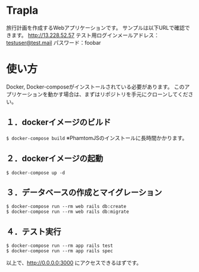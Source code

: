 # Trapla
旅行計画を作成するWebアプリケーションです。
サンプルは以下URLで確認できます。
http://13.228.52.57
テスト用ログインメールアドレス：testuser@test.mail
パスワード：foobar

# 使い方
Docker, Docker-composeがインストールされている必要があります。 このアプリケーションを動かす場合は、まずはリポジトリを手元にクローンしてください。

## １．dockerイメージのビルド
`$ docker-compose build`
※PhamtomJSのインストールに長時間かかります。

## ２．dockerイメージの起動
`$ docker-compose up -d`

## ３．データベースの作成とマイグレーション
```
$ docker-compose run --rm web rails db:create
$ docker-compose run --rm web rails db:migrate
```

## ４．テスト実行
```
$ docker-compose run --rm app rails test
$ docker-compose run --rm app rails spec
```

以上で、http://0.0.0.0:3000 にアクセスできるはずです。